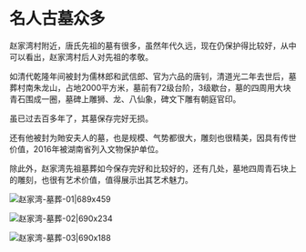 # 名人古墓众多
赵家湾村附近，唐氏先祖的墓有很多，虽然年代久远，现在仍保护得比较好，从中可以看出，赵家湾村后人对先祖的孝敬。

如清代乾隆年间被封为儒林郎和武信郎、官为六品的唐钊，清道光二年去世后，墓葬村南朱龙山，占地2000平方米，墓前有72级台阶，3级歇台，墓的四周用大块青石围成一圈，墓碑上雕狮、龙、八仙象，碑文下雕有朝庭官印。

虽已过去百多年了，其墓保存完好无损。

还有他被封为貤安夫人的墓，也是规模、气势都很大，雕刻也很精美，因具有传世价值，2016年被湖南省列入文物保护单位。

除此外，赵家湾先祖墓葬如今保存完好和比较好的，还有几处，墓地四周青石块上的雕刻，也很有艺术价值，值得展示出其艺术魅力。


![赵家湾-墓葬-01|689x459](https://cdn.ossez.com/discourse-uploads/original/2X/1/1166122564efacd141020af215c15358f4cc40de.jpeg ':size=690')

![赵家湾-墓葬-02|690x234](https://cdn.ossez.com/discourse-uploads/original/2X/1/15d126567a0a36bc7306ccb3dc5163da7a4cbd3d.jpeg ':size=690')

![赵家湾-墓葬-03|690x188](https://cdn.ossez.com/discourse-uploads/original/2X/a/ac82f7bde920ad0ef4c85a15224dc38c3b673d3f.jpeg ':size=690')